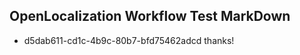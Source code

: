 ## OpenLocalization Workflow Test MarkDown
* d5dab611-cd1c-4b9c-80b7-bfd75462adcd thanks!

<!--HONumber=Aug16_HO4-->


